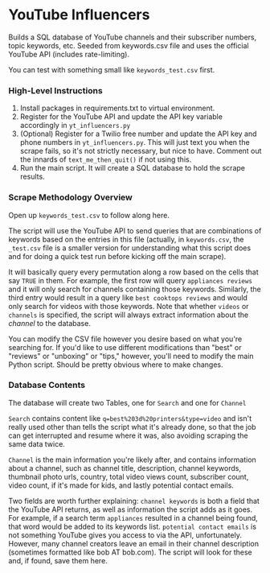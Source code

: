 # YouTube Influencers

Builds a SQL database of YouTube channels and their subscriber numbers, topic keywords, etc.
Seeded from keywords.csv file and uses the official YouTube API (includes rate-limiting).

You can test with something small like `keywords_test.csv` first.

### High-Level Instructions

1. Install packages in requirements.txt to virtual environment.
2. Register for the YouTube API and update the API key variable accordingly in `yt_influencers.py`
3. (Optional)  Register for a Twilio free number and update the API key and phone numbers in `yt_influencers.py`.  This will just text you when the scrape fails, so it's not strictly necessary, but nice to have.  Comment out the innards of `text_me_then_quit()` if not using this.
4. Run the main script.  It will create a SQL database to hold the scrape results.

### Scrape Methodology Overview

Open up `keywords_test.csv` to follow along here.

The script will use the YouTube API to send queries that are combinations of keywords based on the entries in this file (actually, in `keywords.csv`, the `_test.csv` file is a smaller version for understanding what this script does and for doing a quick test run before kicking off the main scrape).

It will basically query every permutation along a row based on the cells that say `TRUE` in them.  For example, the first row will query `appliances reviews` and it will only search for channels containing those keywords.  Similarly, the third entry would result in a query like `best cooktops reviews` and would only search for videos with those keywords.  Note that whether `videos` or `channels` is specified, the script will always extract information about the *channel* to the database.

You can modify the CSV file however you desire based on what you're searching for.  If you'd like to use different modifications than "best" or "reviews" or "unboxing" or "tips," however, you'll need to modify the main Python script.  Should be pretty obvious where to make changes.

### Database Contents
The database will create two Tables, one for `Search` and one for `Channel`

`Search` contains content like `q=best%203d%20printers&type=video` and isn't really used other than tells the script what it's already done, so that the job can get interrupted and resume where it was, also avoiding scraping the same data twice.

`Channel` is the main information you're likely after, and contains information about a channel, such as channel title, description, channel keywords, thumbnail photo urls, country, total video views count, subscriber count, video count, if it's made for kids, and lastly potential contact emails.

Two fields are worth further explaining:
`channel keywords` is both a field that the YouTube API returns, as well as information the script adds as it goes.  For example, if a search term `appliances` resulted in a channel being found, that word would be added to its keywords list.
`potential contact emails` is not something YouTube gives you access to via the API, unfortunately.  However, many channel creators leave an email in their channel description (sometimes formatted like bob AT bob.com).  The script will look for these and, if found, save them here.

